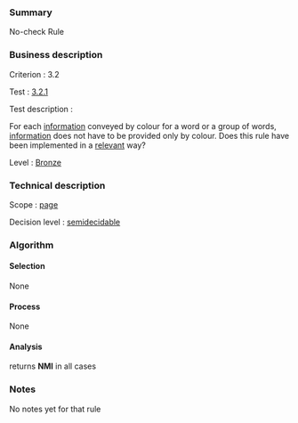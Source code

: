 ### Summary

No-check Rule

### Business description

Criterion : 3.2

Test : [3.2.1](http://www.accessiweb.org/index.php/accessiweb-22-english-version.html#test-3-2-1)

Test description :

For each [information](http://www.accessiweb.org/index.php/glossary-76.html#mInfoCouleur) conveyed by colour for a word or a group of words, [information](http://www.accessiweb.org/index.php/glossary-76.html#mInfoCouleur) does not have to be provided only by colour. Does this rule have been implemented in a
[relevant](http://www.accessiweb.org/index.php/glossary-76.html#mPertinence) way?

Level : [Bronze](/en/category/rules-design/accessiweb-11/level/bronze)

### Technical description

Scope : [page](/en/category/rules-design/accessiweb-11/scope/page)

Decision level :
[semidecidable](/en/category/rules-design/accessiweb-11/decision-level/semidecidable)

### Algorithm

#### Selection

None

#### Process

None

#### Analysis

returns **NMI** in all cases

### Notes

No notes yet for that rule

